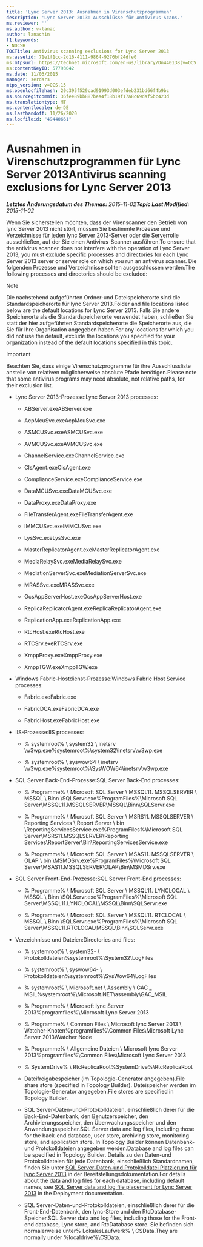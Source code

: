 ```yaml
---
title: 'Lync Server 2013: Ausnahmen in Virenschutzprogrammen'
description: 'Lync Server 2013: Ausschlüsse für Antivirus-Scans.'
ms.reviewer: ''
ms.author: v-lanac
author: lanachin
f1.keywords:
- NOCSH
TOCTitle: Antivirus scanning exclusions for Lync Server 2013
ms:assetid: 71e1f1cc-2d16-4111-9864-9276bf24dfe0
ms:mtpsurl: https://technet.microsoft.com/en-us/library/Dn440138(v=OCS.15)
ms:contentKeyID: 57793042
ms.date: 11/03/2015
manager: serdars
mtps_version: v=OCS.15
ms.openlocfilehash: 20c395f529cad91993d003efdeb231bd66f4b9bc
ms.sourcegitcommit: 36fee89bb887bea4f18b19f17a8c69daf5bc423d
ms.translationtype: MT
ms.contentlocale: de-DE
ms.lasthandoff: 11/26/2020
ms.locfileid: "49440661"
---
```

# <a name="antivirus-scanning-exclusions-for-lync-server-2013"></a><span data-ttu-id="33389-103">Ausnahmen in Virenschutzprogrammen für Lync Server 2013</span><span class="sxs-lookup"><span data-stu-id="33389-103">Antivirus scanning exclusions for Lync Server 2013</span></span>

<div data-xmlns="http://www.w3.org/1999/xhtml">

<div class="topic" data-xmlns="http://www.w3.org/1999/xhtml" data-msxsl="urn:schemas-microsoft-com:xslt" data-cs="https://msdn.microsoft.com/">

<div data-asp="https://msdn2.microsoft.com/asp">



</div>

<div id="mainSection">

<div id="mainBody"><span data-ttu-id="33389-104">

<span> </span></span><span class="sxs-lookup"><span data-stu-id="33389-104">

<span> </span></span></span>

<span data-ttu-id="33389-105">_**Letztes Änderungsdatum des Themas:** 2015-11-02_</span><span class="sxs-lookup"><span data-stu-id="33389-105">_**Topic Last Modified:** 2015-11-02_</span></span>

<span data-ttu-id="33389-106">Wenn Sie sicherstellen möchten, dass der Virenscanner den Betrieb von lync Server 2013 nicht stört, müssen Sie bestimmte Prozesse und Verzeichnisse für jeden lync Server 2013-Server oder die Serverrolle ausschließen, auf der Sie einen Antivirus-Scanner ausführen.</span><span class="sxs-lookup"><span data-stu-id="33389-106">To ensure that the antivirus scanner does not interfere with the operation of Lync Server 2013, you must exclude specific processes and directories for each Lync Server 2013 server or server role on which you run an antivirus scanner.</span></span> <span data-ttu-id="33389-107">Die folgenden Prozesse und Verzeichnisse sollten ausgeschlossen werden:</span><span class="sxs-lookup"><span data-stu-id="33389-107">The following processes and directories should be excluded:</span></span>

<div>


> [!NOTE]  
> <span data-ttu-id="33389-108">Die nachstehend aufgeführten Ordner-und Dateispeicherorte sind die Standardspeicherorte für lync Server 2013.</span><span class="sxs-lookup"><span data-stu-id="33389-108">Folder and file locations listed below are the default locations for Lync Server 2013.</span></span> <span data-ttu-id="33389-109">Falls Sie andere Speicherorte als die Standardspeicherorte verwendet haben, schließen Sie statt der hier aufgeführten Standardspeicherorte die Speicherorte aus, die Sie für Ihre Organisation angegeben haben.</span><span class="sxs-lookup"><span data-stu-id="33389-109">For any locations for which you did not use the default, exclude the locations you specified for your organization instead of the default locations specified in this topic.</span></span>



</div>

<div>


> [!IMPORTANT]  
> <span data-ttu-id="33389-110">Beachten Sie, dass einige Virenschutzprogramme für ihre Ausschlussliste anstelle von relativen möglicherweise absolute Pfade benötigen.</span><span class="sxs-lookup"><span data-stu-id="33389-110">Please note that some antivirus programs may need absolute, not relative paths, for their exclusion list.</span></span>



</div>

  - <span data-ttu-id="33389-111">Lync Server 2013-Prozesse:</span><span class="sxs-lookup"><span data-stu-id="33389-111">Lync Server 2013 processes:</span></span>
    
      - <span data-ttu-id="33389-112">ABServer.exe</span><span class="sxs-lookup"><span data-stu-id="33389-112">ABServer.exe</span></span>
    
      - <span data-ttu-id="33389-113">AcpMcuSvc.exe</span><span class="sxs-lookup"><span data-stu-id="33389-113">AcpMcuSvc.exe</span></span>
    
      - <span data-ttu-id="33389-114">ASMCUSvc.exe</span><span class="sxs-lookup"><span data-stu-id="33389-114">ASMCUSvc.exe</span></span>
    
      - <span data-ttu-id="33389-115">AVMCUSvc.exe</span><span class="sxs-lookup"><span data-stu-id="33389-115">AVMCUSvc.exe</span></span>
    
      - <span data-ttu-id="33389-116">ChannelService.exe</span><span class="sxs-lookup"><span data-stu-id="33389-116">ChannelService.exe</span></span>
    
      - <span data-ttu-id="33389-117">ClsAgent.exe</span><span class="sxs-lookup"><span data-stu-id="33389-117">ClsAgent.exe</span></span>
    
      - <span data-ttu-id="33389-118">ComplianceService.exe</span><span class="sxs-lookup"><span data-stu-id="33389-118">ComplianceService.exe</span></span>
    
      - <span data-ttu-id="33389-119">DataMCUSvc.exe</span><span class="sxs-lookup"><span data-stu-id="33389-119">DataMCUSvc.exe</span></span>
    
      - <span data-ttu-id="33389-120">DataProxy.exe</span><span class="sxs-lookup"><span data-stu-id="33389-120">DataProxy.exe</span></span>
    
      - <span data-ttu-id="33389-121">FileTransferAgent.exe</span><span class="sxs-lookup"><span data-stu-id="33389-121">FileTransferAgent.exe</span></span>
    
      - <span data-ttu-id="33389-122">IMMCUSvc.exe</span><span class="sxs-lookup"><span data-stu-id="33389-122">IMMCUSvc.exe</span></span>
    
      - <span data-ttu-id="33389-123">LysSvc.exe</span><span class="sxs-lookup"><span data-stu-id="33389-123">LysSvc.exe</span></span>
    
      - <span data-ttu-id="33389-124">MasterReplicatorAgent.exe</span><span class="sxs-lookup"><span data-stu-id="33389-124">MasterReplicatorAgent.exe</span></span>
    
      - <span data-ttu-id="33389-125">MediaRelaySvc.exe</span><span class="sxs-lookup"><span data-stu-id="33389-125">MediaRelaySvc.exe</span></span>
    
      - <span data-ttu-id="33389-126">MediationServerSvc.exe</span><span class="sxs-lookup"><span data-stu-id="33389-126">MediationServerSvc.exe</span></span>
    
      - <span data-ttu-id="33389-127">MRASSvc.exe</span><span class="sxs-lookup"><span data-stu-id="33389-127">MRASSvc.exe</span></span>
    
      - <span data-ttu-id="33389-128">OcsAppServerHost.exe</span><span class="sxs-lookup"><span data-stu-id="33389-128">OcsAppServerHost.exe</span></span>
    
      - <span data-ttu-id="33389-129">ReplicaReplicatorAgent.exe</span><span class="sxs-lookup"><span data-stu-id="33389-129">ReplicaReplicatorAgent.exe</span></span>
    
      - <span data-ttu-id="33389-130">ReplicationApp.exe</span><span class="sxs-lookup"><span data-stu-id="33389-130">ReplicationApp.exe</span></span>
    
      - <span data-ttu-id="33389-131">RtcHost.exe</span><span class="sxs-lookup"><span data-stu-id="33389-131">RtcHost.exe</span></span>
    
      - <span data-ttu-id="33389-132">RTCSrv.exe</span><span class="sxs-lookup"><span data-stu-id="33389-132">RTCSrv.exe</span></span>
    
      - <span data-ttu-id="33389-133">XmppProxy.exe</span><span class="sxs-lookup"><span data-stu-id="33389-133">XmppProxy.exe</span></span>
    
      - <span data-ttu-id="33389-134">XmppTGW.exe</span><span class="sxs-lookup"><span data-stu-id="33389-134">XmppTGW.exe</span></span>

  - <span data-ttu-id="33389-135">Windows Fabric-Hostdienst-Prozesse:</span><span class="sxs-lookup"><span data-stu-id="33389-135">Windows Fabric Host Service processes:</span></span>
    
      - <span data-ttu-id="33389-136">Fabric.exe</span><span class="sxs-lookup"><span data-stu-id="33389-136">Fabric.exe</span></span>
    
      - <span data-ttu-id="33389-137">FabricDCA.exe</span><span class="sxs-lookup"><span data-stu-id="33389-137">FabricDCA.exe</span></span>
    
      - <span data-ttu-id="33389-138">FabricHost.exe</span><span class="sxs-lookup"><span data-stu-id="33389-138">FabricHost.exe</span></span>

  - <span data-ttu-id="33389-139">IIS-Prozesse:</span><span class="sxs-lookup"><span data-stu-id="33389-139">IIS processes:</span></span>
    
      - <span data-ttu-id="33389-140">% systemroot% \\ system32 \\ inetsrv \\w3wp.exe</span><span class="sxs-lookup"><span data-stu-id="33389-140">%systemroot%\\system32\\inetsrv\\w3wp.exe</span></span>
    
      - <span data-ttu-id="33389-141">% systemroot% \\ syswow64 \\ inetsrv \\w3wp.exe</span><span class="sxs-lookup"><span data-stu-id="33389-141">%systemroot%\\SysWOW64\\inetsrv\\w3wp.exe</span></span>

  - <span data-ttu-id="33389-142">SQL Server Back-End-Prozesse:</span><span class="sxs-lookup"><span data-stu-id="33389-142">SQL Server Back-End processes:</span></span>
    
      - <span data-ttu-id="33389-143">% Programme% \\ Microsoft SQL Server \\ MSSQL11. MSSQLSERVER \\ MSSQL \\ Binn \\SQLServr.exe</span><span class="sxs-lookup"><span data-stu-id="33389-143">%ProgramFiles%\\Microsoft SQL Server\\MSSQL11.MSSQLSERVER\\MSSQL\\Binn\\SQLServr.exe</span></span>
    
      - <span data-ttu-id="33389-144">% Programme% \\ Microsoft SQL Server \\ MSRS11. MSSQLSERVER \\ Reporting Services \\ Report Server \\ bin \\ReportingServicesService.exe</span><span class="sxs-lookup"><span data-stu-id="33389-144">%ProgramFiles%\\Microsoft SQL Server\\MSRS11.MSSQLSERVER\\Reporting Services\\ReportServer\\Bin\\ReportingServicesService.exe</span></span>
    
      - <span data-ttu-id="33389-145">% Programme% \\ Microsoft SQL Server \\ MSAS11. MSSQLSERVER \\ OLAP \\ bin \\MSMDSrv.exe</span><span class="sxs-lookup"><span data-stu-id="33389-145">%ProgramFiles%\\Microsoft SQL Server\\MSAS11.MSSQLSERVER\\OLAP\\Bin\\MSMDSrv.exe</span></span>

  - <span data-ttu-id="33389-146">SQL Server Front-End-Prozesse:</span><span class="sxs-lookup"><span data-stu-id="33389-146">SQL Server Front-End processes:</span></span>
    
      - <span data-ttu-id="33389-147">% Programme% \\ Microsoft SQL Server \\ MSSQL11. LYNCLOCAL \\ MSSQL \\ Binn \\SQLServr.exe</span><span class="sxs-lookup"><span data-stu-id="33389-147">%ProgramFiles%\\Microsoft SQL Server\\MSSQL11.LYNCLOCAL\\MSSQL\\Binn\\SQLServr.exe</span></span>
    
      - <span data-ttu-id="33389-148">% Programme% \\ Microsoft SQL Server \\ MSSQL11. RTCLOCAL \\ MSSQL \\ Binn \\SQLServr.exe</span><span class="sxs-lookup"><span data-stu-id="33389-148">%ProgramFiles%\\Microsoft SQL Server\\MSSQL11.RTCLOCAL\\MSSQL\\Binn\\SQLServr.exe</span></span>

  - <span data-ttu-id="33389-149">Verzeichnisse und Dateien:</span><span class="sxs-lookup"><span data-stu-id="33389-149">Directories and files:</span></span>
    
      - <span data-ttu-id="33389-150">% systemroot% \\ system32- \\ Protokolldateien</span><span class="sxs-lookup"><span data-stu-id="33389-150">%systemroot%\\System32\\LogFiles</span></span>
    
      - <span data-ttu-id="33389-151">% systemroot% \\ syswow64- \\ Protokolldateien</span><span class="sxs-lookup"><span data-stu-id="33389-151">%systemroot%\\SysWow64\\LogFiles</span></span>
    
      - <span data-ttu-id="33389-152">% systemroot% \\ Microsoft.net \\ Assembly \\ GAC \_ MSIL</span><span class="sxs-lookup"><span data-stu-id="33389-152">%systemroot%\\Microsoft.NET\\assembly\\GAC\_MSIL</span></span>
    
      - <span data-ttu-id="33389-153">% Programme% \\ Microsoft lync Server 2013</span><span class="sxs-lookup"><span data-stu-id="33389-153">%programfiles%\\Microsoft Lync Server 2013</span></span>
    
      - <span data-ttu-id="33389-154">% Programme% \\ Common Files \\ Microsoft lync Server 2013 \\ Watcher-Knoten</span><span class="sxs-lookup"><span data-stu-id="33389-154">%programfiles%\\Common Files\\Microsoft Lync Server 2013\\Watcher Node</span></span>
    
      - <span data-ttu-id="33389-155">% Programme% \\ Allgemeine Dateien \\ Microsoft lync Server 2013</span><span class="sxs-lookup"><span data-stu-id="33389-155">%programfiles%\\Common Files\\Microsoft Lync Server 2013</span></span>
    
      - <span data-ttu-id="33389-156">% SystemDrive% \\ RtcReplicaRoot</span><span class="sxs-lookup"><span data-stu-id="33389-156">%SystemDrive%\\RtcReplicaRoot</span></span>
    
      - <span data-ttu-id="33389-157">Dateifreigabespeicher (im Topologie-Generator angegeben).</span><span class="sxs-lookup"><span data-stu-id="33389-157">File share store (specified in Topology Builder).</span></span> <span data-ttu-id="33389-158">Dateispeicher werden im Topologie-Generator angegeben.</span><span class="sxs-lookup"><span data-stu-id="33389-158">File stores are specified in Topology Builder.</span></span>
    
      - <span data-ttu-id="33389-159">SQL Server-Daten-und-Protokolldateien, einschließlich derer für die Back-End-Datenbank, den Benutzerspeicher, den Archivierungsspeicher, den Überwachungsspeicher und den Anwendungsspeicher.</span><span class="sxs-lookup"><span data-stu-id="33389-159">SQL Server data and log files, including those for the back-end database, user store, archiving store, monitoring store, and application store.</span></span> <span data-ttu-id="33389-160">In Topology Builder können Datenbank-und Protokolldateien angegeben werden.</span><span class="sxs-lookup"><span data-stu-id="33389-160">Database and log files can be specified in Topology Builder.</span></span> <span data-ttu-id="33389-161">Details zu den Daten-und Protokolldateien für jede Datenbank, einschließlich Standardnamen, finden Sie unter [SQL Server-Daten-und Protokolldatei Platzierung für lync Server 2013](lync-server-2013-sql-server-data-and-log-file-placement.md) in der Bereitstellungsdokumentation.</span><span class="sxs-lookup"><span data-stu-id="33389-161">For details about the data and log files for each database, including default names, see [SQL Server data and log file placement for Lync Server 2013](lync-server-2013-sql-server-data-and-log-file-placement.md) in the Deployment documentation.</span></span>
    
      - <span data-ttu-id="33389-162">SQL Server-Daten-und-Protokolldateien, einschließlich derer für die Front-End-Datenbank, den lync-Store und den RtcDatabase-Speicher.</span><span class="sxs-lookup"><span data-stu-id="33389-162">SQL Server data and log files, including those for the Front-end database, Lync store, and RtcDatabase store.</span></span> <span data-ttu-id="33389-163">Sie befinden sich normalerweise unter% LokalesLaufwerk% \\ CSData.</span><span class="sxs-lookup"><span data-stu-id="33389-163">They are normally under %localdrive%\\CSData.</span></span>

<span data-ttu-id="33389-164"></div>

<span> </span>

</div>

</div>

</span><span class="sxs-lookup"><span data-stu-id="33389-164"></div>

<span> </span>

</div>

</div>

</span></span></div>

